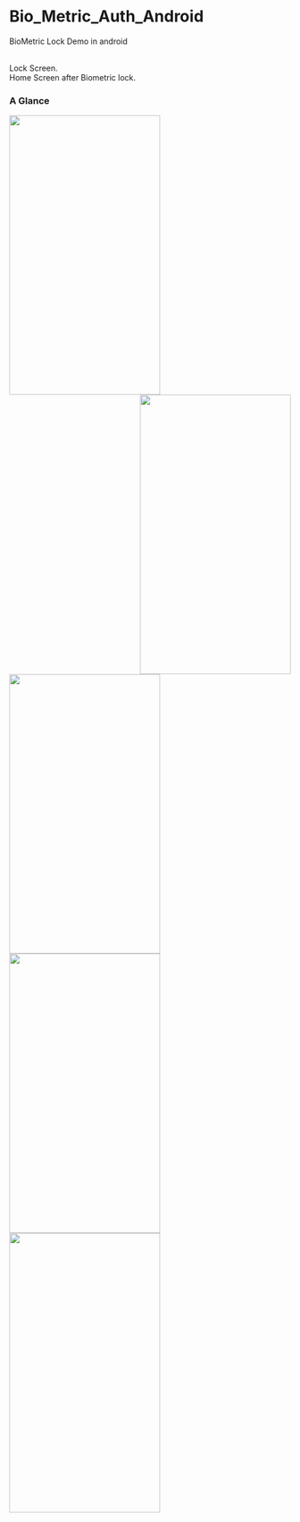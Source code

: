 # Bio_Metric_Auth_Android
BioMetric Lock Demo in android
<br>

<br>
Lock Screen.<br>
Home Screen after Biometric lock.<br>



### A Glance
<img align="left" src="https://user-images.githubusercontent.com/25722093/87129439-f47aad80-c2ae-11ea-91d2-325fc3b4901a.JPEG" width=270 height=500>
<img align="right" src="https://user-images.githubusercontent.com/25722093/87129535-1c6a1100-c2af-11ea-9574-cbe934c4c935.JPEG" width=270 height=500>
<img align="middle" src="https://user-images.githubusercontent.com/25722093/87129478-078d7d80-c2af-11ea-9716-37b8513caa27.JPEG" width=270 height=500>



<img align="left" src="https://user-images.githubusercontent.com/25722093/87129557-2c81f080-c2af-11ea-9b2f-cf266d6aad2a.JPEG" width=270 height=500>
<img align="middle" src="https://user-images.githubusercontent.com/25722093/87129601-3c013980-c2af-11ea-9348-1ee4a6f03421.JPEG" width=270 height=500>
